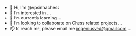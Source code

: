 - 👋 Hi, I’m @vpsinhachess
- 👀 I’m interested in ...
- 🌱 I’m currently learning ...
- 💞️ I’m looking to collaborate on Chess related projects ...
- 📫 to reach me, please email me imgeniusved@gmail.com ...

<!---
vpsinhachess/vpsinhachess is a ✨ special ✨ repository because its `README.md` (this file) appears on your GitHub profile.
You can click the Preview link to take a look at your changes.
--->

